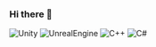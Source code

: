### Hi there 👋

<!--
**Meang27/Meang27** is a ✨ _special_ ✨ repository because its `README.md` (this file) appears on your GitHub profile.

Here are some ideas to get you started:

- 🔭 I’m currently working on ...
- 🌱 I’m currently learning ...
- 👯 I’m looking to collaborate on ...
- 🤔 I’m looking for help with ...
- 💬 Ask me about ...
- 📫 How to reach me: ...
- 😄 Pronouns: ...
- ⚡ Fun fact: ...
-->

![Unity](https://img.shields.io/badge/Unity-000000?style=flat-square&logo=Unity&logoColor=white)   ![UnrealEngine](https://img.shields.io/badge/UnrealEngine-0E1128?style=flat-square&logo=UnrealEngine&logoColor=white)   ![C++](https://img.shields.io/badge/C++-00599C?style=flat-square&logo=C++&logoColor=white)   ![C#](https://img.shields.io/badge/CSharp-239128?style=flat-square&logo=CSharp&logoColor=black)
